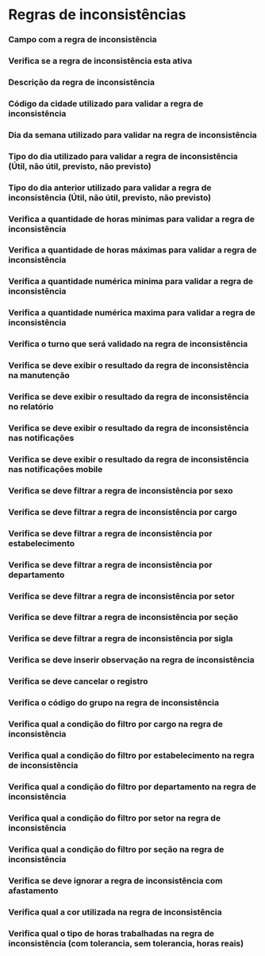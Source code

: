 # Regras de inconsistências

### Campo com a regra de inconsistência
<!-- Campo -->

### Verifica se a regra de inconsistência esta ativa
<!-- Ativo -->

### Descrição da regra de inconsistência
<!-- Descricao -->

### Código da cidade utilizado para validar a regra de inconsistência
<!-- CdCidade -->

### Dia da semana utilizado para validar na regra de inconsistência
<!-- DiaSemana -->

### Tipo do dia utilizado para validar a regra de inconsistência (Útil, não útil, previsto, não previsto)
<!-- DiaTipo -->

### Tipo do dia anterior utilizado para validar a regra de inconsistência (Útil, não útil, previsto, não previsto)
<!-- DiaAntTipo -->

### Verifica a quantidade de horas minimas para validar a regra de inconsistência
<!-- HoraMin -->

### Verifica a quantidade de horas máximas para validar a regra de inconsistência
<!-- HoraMax -->

### Verifica a quantidade numérica minima para validar a regra de inconsistência
<!-- QtdMin -->

### Verifica a quantidade numérica maxima para validar a regra de inconsistência
<!-- QtdMax -->

### Verifica o turno que será validado na regra de inconsistência
<!-- Turnos -->

### Verifica se deve exibir o resultado da regra de inconsistência na manutenção
<!-- ExibirManutencao -->

### Verifica se deve exibir o resultado da regra de inconsistência no relatório
<!-- ExibirRelatorio -->

### Verifica se deve exibir o resultado da regra de inconsistência nas notificações
<!-- ExibirNotificacao -->

### Verifica se deve exibir o resultado da regra de inconsistência nas notificações mobile
<!-- ExibirNotificacaoMobile -->

### Verifica se deve filtrar a regra de inconsistência por sexo
<!-- FiltroSexo -->

### Verifica se deve filtrar a regra de inconsistência por cargo
<!-- FiltroCargo -->

### Verifica se deve filtrar a regra de inconsistência por estabelecimento
<!-- FiltroEstab -->

### Verifica se deve filtrar a regra de inconsistência por departamento
<!-- FiltroDepa -->

### Verifica se deve filtrar a regra de inconsistência por setor
<!-- FiltroSetor -->

### Verifica se deve filtrar a regra de inconsistência por seção
<!-- FiltroSecao -->

### Verifica se deve filtrar a regra de inconsistência por sigla
<!-- FiltroSigla -->

### Verifica se deve inserir observação na regra de inconsistência
<!-- Obs -->

### Verifica se deve cancelar o registro
<!-- CancelarReg -->

### Verifica o código do grupo na regra de inconsistência
<!-- CdGrupo -->

### Verifica qual a condição do filtro por cargo na regra de inconsistência
<!-- FiltroCargoCondicao -->

### Verifica qual a condição do filtro por estabelecimento na regra de inconsistência
<!-- FiltroEstabCondicao -->

### Verifica qual a condição do filtro por departamento na regra de inconsistência
<!-- FiltroDepaCondicao -->

### Verifica qual a condição do filtro por setor na regra de inconsistência
<!-- FiltroSetorCondicao -->

### Verifica qual a condição do filtro por seção na regra de inconsistência
<!-- FiltroSecaoCondicao -->

### Verifica se deve ignorar a regra de inconsistência com afastamento 
<!-- IgnorarComAfasta -->

### Verifica qual a cor utilizada na regra de inconsistência
<!-- Cor -->

### Verifica qual o tipo de horas trabalhadas na regra de inconsistência (com tolerancia, sem tolerancia, horas reais)
<!-- CampoTurnoHorasTrab -->
